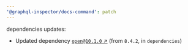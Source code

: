 ```yaml
---
'@graphql-inspector/docs-command': patch
---
```

dependencies updates:
  - Updated dependency [`open@10.1.0` ↗︎](https://www.npmjs.com/package/open/v/10.1.0) (from
    `8.4.2`, in `dependencies`)
